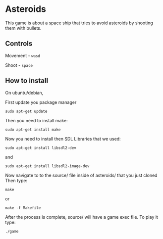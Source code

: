 # Asteroids

This game is about a space ship that tries to avoid asteroids by shooting them with bullets. 

## Controls
Movement - `wasd`

Shoot - `space`

## How to install

On ubuntu/debian,

First update you package manager
```
sudo apt-get update
```

Then you need to install make:
```
sudo apt-get install make
```

Now you need to install then SDL Libraries that we used:
```
sudo apt-get install libsdl2-dev
```
and 
```
sudo apt-get install libsdl2-image-dev
```
Now navigate to to the source/ file inside of asteroids/ that you just cloned
Then type:
```
make
```
or
```
make -f Makefile
```
After the process is complete, source/ will have a game exec file. To play it type:
```
./game
```
